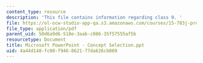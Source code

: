 ```yaml
---
content_type: resource
description: 'This file contains information regarding class 9. '
file: https://ol-ocw-studio-app-qa.s3.amazonaws.com/courses/15-783j-product-design-and-development-spring-2006/4a44d148fc00f946862177da626cb069_cls9_cncpt_sel_6.pdf
file_type: application/pdf
parent_uid: 50d6a9d6-518e-3aab-c086-35f57555af5b
resourcetype: Document
title: Microsoft PowerPoint - Concept Selection.ppt
uid: 4a44d148-fc00-f946-8621-77da626cb069
---
```

